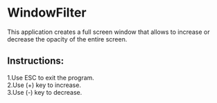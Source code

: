 # WindowFilter

This application creates a full screen window that allows to increase or decrease the opacity of the entire screen.  

## Instructions:  
1.Use ESC to exit the program.  
2.Use (+) key to increase.  
3.Use (-) key to decrease.  
